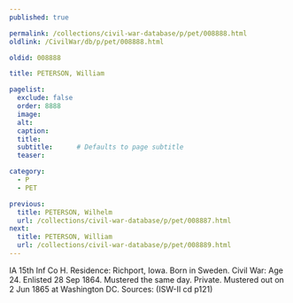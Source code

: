 ```yaml
---
published: true

permalink: /collections/civil-war-database/p/pet/008888.html
oldlink: /CivilWar/db/p/pet/008888.html

oldid: 008888

title: PETERSON, William

pagelist:
  exclude: false
  order: 8888
  image: 
  alt:
  caption:
  title:
  subtitle:      # Defaults to page subtitle
  teaser:

category: 
  - P 
  - PET

previous:
  title: PETERSON, Wilhelm
  url: /collections/civil-war-database/p/pet/008887.html  
next:
  title: PETERSON, William
  url: /collections/civil-war-database/p/pet/008889.html   
---
```

IA 15th Inf Co H. Residence: Richport, Iowa. Born in Sweden. Civil War: Age 24. Enlisted 28 Sep 1864. Mustered the same day. Private. Mustered out on 2 Jun 1865 at Washington DC. Sources: (ISW-II cd p121)